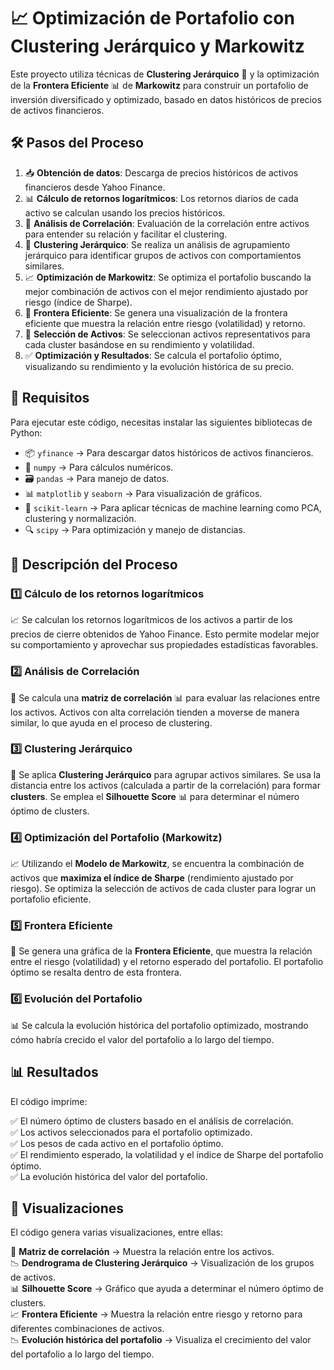 # 📈 Optimización de Portafolio con Clustering Jerárquico y Markowitz  

Este proyecto utiliza técnicas de **Clustering Jerárquico** 🔗 y la optimización de la **Frontera Eficiente** 📊 de **Markowitz** para construir un portafolio de inversión diversificado y optimizado, basado en datos históricos de precios de activos financieros.  

## 🛠️ Pasos del Proceso  

1. 📥 **Obtención de datos**: Descarga de precios históricos de activos financieros desde Yahoo Finance.  
2. 📊 **Cálculo de retornos logarítmicos**: Los retornos diarios de cada activo se calculan usando los precios históricos.  
3. 🔗 **Análisis de Correlación**: Evaluación de la correlación entre activos para entender su relación y facilitar el clustering.  
4. 🧩 **Clustering Jerárquico**: Se realiza un análisis de agrupamiento jerárquico para identificar grupos de activos con comportamientos similares.  
5. 📈 **Optimización de Markowitz**: Se optimiza el portafolio buscando la mejor combinación de activos con el mejor rendimiento ajustado por riesgo (índice de Sharpe).  
6. 🎯 **Frontera Eficiente**: Se genera una visualización de la frontera eficiente que muestra la relación entre riesgo (volatilidad) y retorno.  
7. 📌 **Selección de Activos**: Se seleccionan activos representativos para cada cluster basándose en su rendimiento y volatilidad.  
8. ✅ **Optimización y Resultados**: Se calcula el portafolio óptimo, visualizando su rendimiento y la evolución histórica de su precio.  

## 🔧 Requisitos  

Para ejecutar este código, necesitas instalar las siguientes bibliotecas de Python:  

- 📦 `yfinance` → Para descargar datos históricos de activos financieros.  
- 🔢 `numpy` → Para cálculos numéricos.  
- 🗃️ `pandas` → Para manejo de datos.  
- 📊 `matplotlib` y `seaborn` → Para visualización de gráficos.  
- 🤖 `scikit-learn` → Para aplicar técnicas de machine learning como PCA, clustering y normalización.  
- 🔍 `scipy` → Para optimización y manejo de distancias.  

## 📜 Descripción del Proceso  

### 1️⃣ Cálculo de los retornos logarítmicos  
📈 Se calculan los retornos logarítmicos de los activos a partir de los precios de cierre obtenidos de Yahoo Finance. Esto permite modelar mejor su comportamiento y aprovechar sus propiedades estadísticas favorables.  

### 2️⃣ Análisis de Correlación  
🔗 Se calcula una **matriz de correlación** 📊 para evaluar las relaciones entre los activos. Activos con alta correlación tienden a moverse de manera similar, lo que ayuda en el proceso de clustering.  

### 3️⃣ Clustering Jerárquico  
🧩 Se aplica **Clustering Jerárquico** para agrupar activos similares. Se usa la distancia entre los activos (calculada a partir de la correlación) para formar **clusters**. Se emplea el **Silhouette Score** 📊 para determinar el número óptimo de clusters.  

### 4️⃣ Optimización del Portafolio (Markowitz)  
📈 Utilizando el **Modelo de Markowitz**, se encuentra la combinación de activos que **maximiza el índice de Sharpe** (rendimiento ajustado por riesgo). Se optimiza la selección de activos de cada cluster para lograr un portafolio eficiente.  

### 5️⃣ Frontera Eficiente  
🎯 Se genera una gráfica de la **Frontera Eficiente**, que muestra la relación entre el riesgo (volatilidad) y el retorno esperado del portafolio. El portafolio óptimo se resalta dentro de esta frontera.  

### 6️⃣ Evolución del Portafolio  
📊 Se calcula la evolución histórica del portafolio optimizado, mostrando cómo habría crecido el valor del portafolio a lo largo del tiempo.  

## 📊 Resultados  

El código imprime:  

✅ El número óptimo de clusters basado en el análisis de correlación.  
✅ Los activos seleccionados para el portafolio optimizado.  
✅ Los pesos de cada activo en el portafolio óptimo.  
✅ El rendimiento esperado, la volatilidad y el índice de Sharpe del portafolio óptimo.  
✅ La evolución histórica del valor del portafolio.  

## 📡 Visualizaciones  

El código genera varias visualizaciones, entre ellas:  

🔗 **Matriz de correlación** → Muestra la relación entre los activos.  
📉 **Dendrograma de Clustering Jerárquico** → Visualización de los grupos de activos.  
📊 **Silhouette Score** → Gráfico que ayuda a determinar el número óptimo de clusters.  
📈 **Frontera Eficiente** → Muestra la relación entre riesgo y retorno para diferentes combinaciones de activos.  
📉 **Evolución histórica del portafolio** → Visualiza el crecimiento del valor del portafolio a lo largo del tiempo.  

